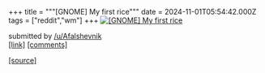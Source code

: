 +++
title = """[GNOME] My first rice"""
date = 2024-11-01T05:54:42.000Z
tags = ["reddit","wm"]
+++
[![[GNOME] My first rice](https://a.thumbs.redditmedia.com/vy-H5-syuOQdVzcXfSSwALz9Tw0uJ6DTX5n40tnuJ50.jpg "[GNOME] My first rice")](https://www.reddit.com/r/unixporn/comments/1ggyrtl/gnome_my_first_rice/)

submitted by [/u/Afalshevnik](https://www.reddit.com/user/Afalshevnik)  
[\[link\]](https://www.reddit.com/gallery/1ggyrtl) [\[comments\]](https://www.reddit.com/r/unixporn/comments/1ggyrtl/gnome_my_first_rice/)

[[source]](https://www.reddit.com/r/unixporn/comments/1ggyrtl/gnome_my_first_rice/)
